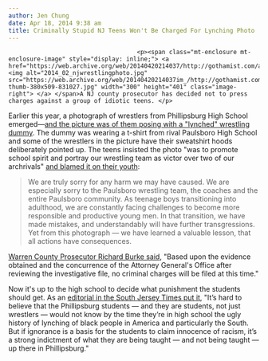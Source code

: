 ```yaml
---
author: Jen Chung
date: Apr 18, 2014 9:38 am
title: Criminally Stupid NJ Teens Won't Be Charged For Lynching Photo
---
```


	
										<p><span class="mt-enclosure mt-enclosure-image" style="display: inline;"> <a href="https://web.archive.org/web/20140420214037/http://gothamist.com/attachments/jen/2014_02_njwrestlingphoto.jpg"> <img alt="2014_02_njwrestlingphoto.jpg" src="https://web.archive.org/web/20140420214037im_/http://gothamist.com/assets_c/2014/02/2014_02_njwrestlingphoto-thumb-380x509-831027.jpg" width="300" height="401" class="image-right"> </a> </span>A NJ county prosecutor has decided not to press charges against a group of idiotic teens. </p>

<p>Earlier this year, a photograph of wrestlers from Phillipsburg High School emerged&#x2014;<a href="https://web.archive.org/web/20140420214037/http://gothamist.com/2014/02/19/nj_state_officials_investigating_st.php">and the picture was of them posing with a &quot;lynched&quot; wrestling dummy</a>. The dummy was wearing a t-shirt from rival Paulsboro High School and some of the wrestlers in the picture have their sweatshirt hoods deliberately pointed up. The teens insisted the photo &quot;was to promote school spirit and portray our wrestling team as victor over two of our archrivals&quot; <a href="https://web.archive.org/web/20140420214037/http://gothamist.com/2014/02/21/nj_high_school_wrestlers_lynching_p.php">and blamed it on their youth</a>:</p><blockquote>We are truly sorry for any harm we may have caused. We are especially sorry to the Paulsboro wrestling team, the coaches and the entire Paulsboro community. As teenage boys transitioning into adulthood, we are constantly facing challenges to become more responsible and productive young men. In that transition, we have made mistakes, and understandably will have further transgressions. Yet from this photograph &#x2014; we have learned a valuable lesson, that all actions have consequences.</blockquote><a href="https://web.archive.org/web/20140420214037/http://www.philly.com/philly/news/No_charges_for_Phillipsburg_High_School_wrestlers_over_lynching_photo.html">Warren County Prosecutor Richard Burke said</a>, &quot;Based upon the evidence obtained and the concurrence of the Attorney General&apos;s Office after reviewing the investigative file, no criminal charges will be filed at this time.&quot; <p></p>

<p>Now it&apos;s up to the high school to decide what punishment the students should get. As an <a href="https://web.archive.org/web/20140420214037/http://www.nj.com/opinion/index.ssf/2014/02/editorial_racism_or_not_phillipsburg_wrestling_photo_was_wrong.html">editorial in the South Jersey Times put it</a>, &quot;It&#x2019;s hard to believe that the Phillipsburg students &#x2014; and they are students, not just wrestlers &#x2014; would not know by the time they&#x2019;re in high school the ugly history of lynching of black people in America and particularly the South. But if ignorance is a basis for the students to claim innocence of racism, it&#x2019;s a strong indictment of what they are being taught &#x2014; and not being taught &#x2014; up there in Phillipsburg.&quot;</p>					
										
									
				